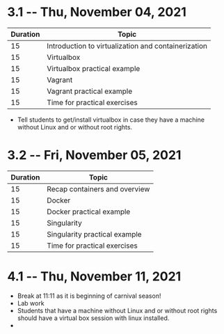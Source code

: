 # 3.1 -- Thu, November 04, 2021

| Duration | Topic |
| --- | --- |
| 15 | Introduction to virtualization and containerization |
| 15 | Virtualbox |
| 15 | Virtualbox practical example |
| 15 | Vagrant |
| 15 | Vagrant practical example |
| 15 | Time for practical exercises |

- Tell students to get/install virtualbox in case they have a machine without Linux and or without root rights.

# 3.2 -- Fri, November 05, 2021

| Duration | Topic |
| --- | --- |
| 15 | Recap containers and overview |
| 15 | Docker |
| 15 | Docker practical example |
| 15 | Singularity |
| 15 | Singularity practical example |
| 15 | Time for practical exercises |

# 4.1 -- Thu, November 11, 2021

- Break at 11:11 as it is beginning of carnival season!
- Lab work
- Students that have a machine without Linux and or without root rights should have a virtual box session with linux installed.
-